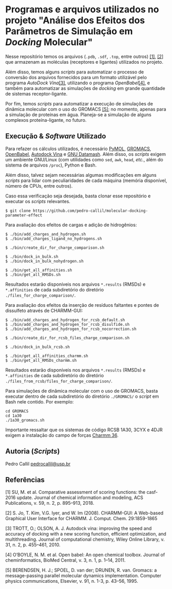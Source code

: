 Programas e arquivos utilizados no projeto "Análise dos Efeitos dos Parâmetros de Simulação em _Docking_ Molecular"
===================================================================================================================

Nesse repositório temos os arquivos (`.pdb`, `.sdf`, `.top`, entre outros)
[[1]](#1), [[2]](#2) que armazenam as moléculas (receptores e ligantes) utilizados
no projeto.

Além disso, temos alguns _scripts_ para automatizar o processo de conversão
dos arquivos fornecidos para um formato utilizável pelo programa
_AutoDock Vina_[[3]](#3), utilizando o programa _OpenBabel_[[4]](#4),
e também para automatizar as simulações de _docking_ em grande
quantidade de sistemas receptor-ligante.

Por fim, temos _scripts_ para automatizar a execução de simulações
de dinâmica molecular com o uso do GROMACS [[5]](#5); no momento, apenas
para a simulação de proteínas em água. Planeja-se a simulação de alguns
complexos proteína-ligante, no futuro.

Execução & _Software_ Utilizado
-------------------------------

Para refazer os cálculos utilizados, é necessário
[PyMOL](https://pymol.org/2/),
[GROMACS](https://www.gromacs.org/),
[OpenBabel](https://openbabel.org/wiki/Main_Page),
[Autodock Vina](https://vina.scripps.edu/) e
[GNU Datamash](https://www.gnu.org/software/datamash/).
Além disso, os _scripts_
exigem um ambiente GNU/Linux (com utilidades como `sed`, `awk`,
`head`, _etc._, além do sistema de arquivos `/proc`), Python e
Bash.

Além disso, talvez sejam necessárias algumas modificações em alguns _scripts_
para lidar com peculiaridades de cada máquina (memória disponível, número
de CPUs, entre outros).

Caso essa verificação seja desejada, basta clonar esse repositório e
executar os _scripts_ relevantes.

```
$ git clone https://github.com/pedro-callil/molecular-docking-parameter-effect
```

Para avaliação dos efeitos de cargas e adição de hidrogênios:

```
$ ./bin/add_charges_and_hydrogen.sh
$ ./bin/add_charges_ligand_no_hydrogens.sh

$ ./bin/create_dir_for_charge_comparison.sh

$ ./bin/dock_in_bulk.sh
$ ./bin/dock_in_bulk_nohydrogen.sh

$ ./bin/get_all_affinities.sh
$ ./bin/get_all_RMSDs.sh
```

Resultados estarão disponíveis nos arquivos `*.results` (RMSDs) e `*.affinities`
de cada subdiretório do diretório `./files_for_charge_comparison/`.

Para avaliação dos efeitos da inserção de resíduos faltantes e pontes de
dissulfeto através de CHARMM-GUI:

```
$ ./bin/add_charges_and_hydrogen_for_rcsb_default.sh
$ ./bin/add_charges_and_hydrogen_for_rcsb_disulfide.sh
$ ./bin/add_charges_and_hydrogen_for_rcsb_nocorrection.sh

$ ./bin/create_dir_for_rcsb_files_charge_comparison.sh

$ ./bin/dock_in_bulk_rcsb.sh

$ ./bin/get_all_affinities_charmm.sh
$ ./bin/get_all_RMSDs_charmm.sh
```

Resultados estarão disponíveis nos arquivos `*.results` (RMSDs) e `*.affinities`
de cada subdiretório do diretório `./files_from_rcsb/files_for_charge_comparison/`.

Para simulações de dinâmica molecular com o uso de GROMACS, basta executar dentro
de cada subdiretório do diretório `./GROMACS/` o _script_ em Bash nele contido.
Por exemplo:

```
cd GROMACS
cd 1a30
./1a30_gromacs.sh
```

Importante ressaltar que os sistemas de código RCSB 1A30, 3CYX e 4DJR exigem a
instalação do campo de forças
[Charmm 36](https://mackerell.umaryland.edu/charmm_ff.shtml#gromacs).

Autoria (_Scripts_)
-------------------

Pedro Callil <pedrocallil@usp.br>

Referências
-----------

<a id="1">[1]</a>
SU, M. et al. Comparative assessment of scoring functions: the casf-2016 update. Journal
of chemical information and modeling, ACS Publications, v. 59, n. 2, p. 895–913, 2018.


<a id="2">[2]</a>
S. Jo, T. Kim, V.G. Iyer, and W. Im (2008). CHARMM-GUI: A Web-based Graphical User
Interface for CHARMM. J. Comput. Chem. 29:1859-1865

<a id="3">[3]</a>
TROTT, O.; OLSON, A. J. Autodock vina: improving the speed and accuracy of docking
with a new scoring function, efficient optimization, and multithreading. Journal of
computational chemistry, Wiley Online Library, v. 31, n. 2, p. 455–461, 2010.

<a id="4">[4]</a>
O’BOYLE, N. M. et al. Open babel: An open chemical toolbox. Journal of cheminformatics,
BioMed Central, v. 3, n. 1, p. 1–14, 2011.

<a id="5">[5]</a>
BERENDSEN, H. J.; SPOEL, D. van der; DRUNEN, R. van. Gromacs: a message-passing
parallel molecular dynamics implementation. Computer physics communications, Elsevier,
v. 91, n. 1-3, p. 43–56, 1995.
